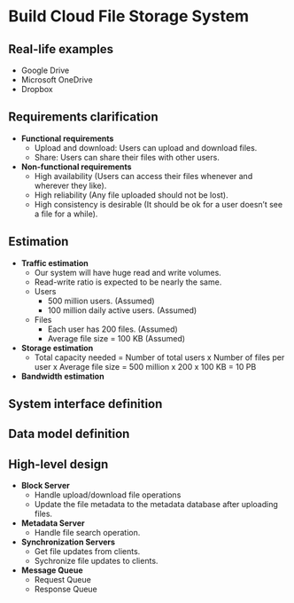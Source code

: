 # Build Cloud File Storage System

## Real-life examples
- Google Drive
- Microsoft OneDrive
- Dropbox

## Requirements clarification
- **Functional requirements**
   - Upload and download: Users can upload and download files.
   - Share: Users can share their files with other users.
- **Non-functional requirements**
   - High availability (Users can access their files whenever and wherever they like).
   - High reliability (Any file uploaded should not be lost).
   - High consistency is desirable (It should be ok for a user doesn’t see a file for a while).

## Estimation
- **Traffic estimation**
   - Our system will have huge read and write volumes.
   - Read-write ratio is expected to be nearly the same.
   - Users
      - 500 million users. (Assumed)
      - 100 million daily active users. (Assumed)
   - Files
      - Each user has 200 files. (Assumed)
      - Average file size = 100 KB (Assumed)
- **Storage estimation**
   - Total capacity needed = Number of total users x Number of files per user x Average file size = 500 million x 200 x 100 KB = 10 PB
- **Bandwidth estimation**

## System interface definition

## Data model definition

## High-level design

- **Block Server**
   - Handle upload/download file operations
   - Update the file metadata to the metadata database after uploading files.
- **Metadata Server**
   - Handle file search operation.
- **Synchronization Servers**
   - Get file updates from clients.
   - Sychronize file updates to clients.
- **Message Queue**
   - Request Queue
   - Response Queue
